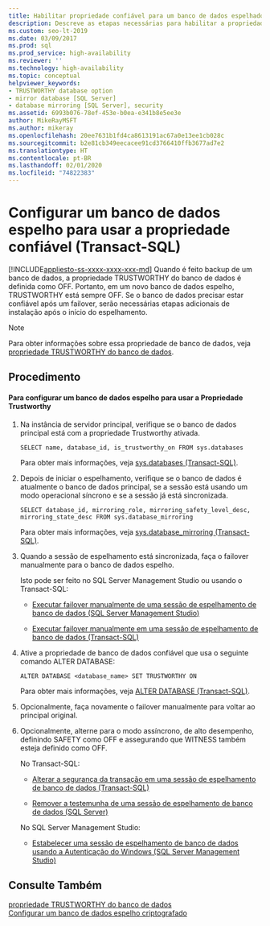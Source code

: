 ```yaml
---
title: Habilitar propriedade confiável para um banco de dados espelhado
description: Descreve as etapas necessárias para habilitar a propriedade TRUSTWORTHY em um banco de dados espelhado recentemente.
ms.custom: seo-lt-2019
ms.date: 03/09/2017
ms.prod: sql
ms.prod_service: high-availability
ms.reviewer: ''
ms.technology: high-availability
ms.topic: conceptual
helpviewer_keywords:
- TRUSTWORTHY database option
- mirror database [SQL Server]
- database mirroring [SQL Server], security
ms.assetid: 6993b076-78ef-453e-b0ea-e341b8e5ee3e
author: MikeRayMSFT
ms.author: mikeray
ms.openlocfilehash: 20ee7631b1fd4ca8613191ac67a0e13ee1cb028c
ms.sourcegitcommit: b2e81cb349eecacee91cd3766410ffb3677ad7e2
ms.translationtype: HT
ms.contentlocale: pt-BR
ms.lasthandoff: 02/01/2020
ms.locfileid: "74822383"
---
```

# <a name="set-up-a-mirror-database-to-use-the-trustworthy-property-transact-sql"></a>Configurar um banco de dados espelho para usar a propriedade confiável (Transact-SQL)
[!INCLUDE[appliesto-ss-xxxx-xxxx-xxx-md](../../includes/appliesto-ss-xxxx-xxxx-xxx-md.md)]
  Quando é feito backup de um banco de dados, a propriedade TRUSTWORTHY do banco de dados é definida como OFF. Portanto, em um novo banco de dados espelho, TRUSTWORTHY está sempre OFF. Se o banco de dados precisar estar confiável após um failover, serão necessárias etapas adicionais de instalação após o início do espelhamento.  
  
> [!NOTE]  
>  Para obter informações sobre essa propriedade de banco de dados, veja [propriedade TRUSTWORTHY do banco de dados](../../relational-databases/security/trustworthy-database-property.md).  
  
## <a name="procedure"></a>Procedimento  
  
#### <a name="to-setup-a-mirror-database-to-use-the-trustworthy-property"></a>Para configurar um banco de dados espelho para usar a Propriedade Trustworthy  
  
1.  Na instância de servidor principal, verifique se o banco de dados principal está com a propriedade Trustworthy ativada.  
  
    ```  
    SELECT name, database_id, is_trustworthy_on FROM sys.databases   
    ```  
  
     Para obter mais informações, veja [sys.databases &#40;Transact-SQL&#41;](../../relational-databases/system-catalog-views/sys-databases-transact-sql.md).  
  
2.  Depois de iniciar o espelhamento, verifique se o banco de dados é atualmente o banco de dados principal, se a sessão está usando um modo operacional síncrono e se a sessão já está sincronizada.  
  
    ```  
    SELECT database_id, mirroring_role, mirroring_safety_level_desc, mirroring_state_desc FROM sys.database_mirroring  
    ```  
  
     Para obter mais informações, veja [sys.database_mirroring &#40;Transact-SQL&#41;](../../relational-databases/system-catalog-views/sys-database-mirroring-transact-sql.md).  
  
3.  Quando a sessão de espelhamento está sincronizada, faça o failover manualmente para o banco de dados espelho.  
  
     Isto pode ser feito no SQL Server Management Studio ou usando o Transact-SQL:  
  
    -   [Executar failover manualmente de uma sessão de espelhamento de banco de dados &#40;SQL Server Management Studio&#41;](../../database-engine/database-mirroring/manually-fail-over-a-database-mirroring-session-sql-server-management-studio.md)  
  
    -   [Executar failover manualmente em uma sessão de espelhamento de banco de dados &#40;Transact-SQL&#41;](../../database-engine/database-mirroring/manually-fail-over-a-database-mirroring-session-transact-sql.md)  
  
4.  Ative a propriedade de banco de dados confiável que usa o seguinte comando ALTER DATABASE:  
  
    ```  
    ALTER DATABASE <database_name> SET TRUSTWORTHY ON  
    ```  
  
     Para obter mais informações, veja [ALTER DATABASE &#40;Transact-SQL&#41;](../../t-sql/statements/alter-database-transact-sql.md).  
  
5.  Opcionalmente, faça novamente o failover manualmente para voltar ao principal original.  
  
6.  Opcionalmente, alterne para o modo assíncrono, de alto desempenho, definindo SAFETY como OFF e assegurando que WITNESS também esteja definido como OFF.  
  
     No Transact-SQL:  
  
    -   [Alterar a segurança da transação em uma sessão de espelhamento de banco de dados &#40;Transact-SQL&#41;](../../database-engine/database-mirroring/change-transaction-safety-in-a-database-mirroring-session-transact-sql.md)  
  
    -   [Remover a testemunha de uma sessão de espelhamento de banco de dados &#40;SQL Server&#41;](../../database-engine/database-mirroring/remove-the-witness-from-a-database-mirroring-session-sql-server.md)  
  
     No SQL Server Management Studio:  
  
    -   [Estabelecer uma sessão de espelhamento de banco de dados usando a Autenticação do Windows &#40;SQL Server Management Studio&#41;](../../database-engine/database-mirroring/establish-database-mirroring-session-windows-authentication.md)  
  
## <a name="see-also"></a>Consulte Também  
 [propriedade TRUSTWORTHY do banco de dados](../../relational-databases/security/trustworthy-database-property.md)   
 [Configurar um banco de dados espelho criptografado](../../database-engine/database-mirroring/set-up-an-encrypted-mirror-database.md)  
  
  
